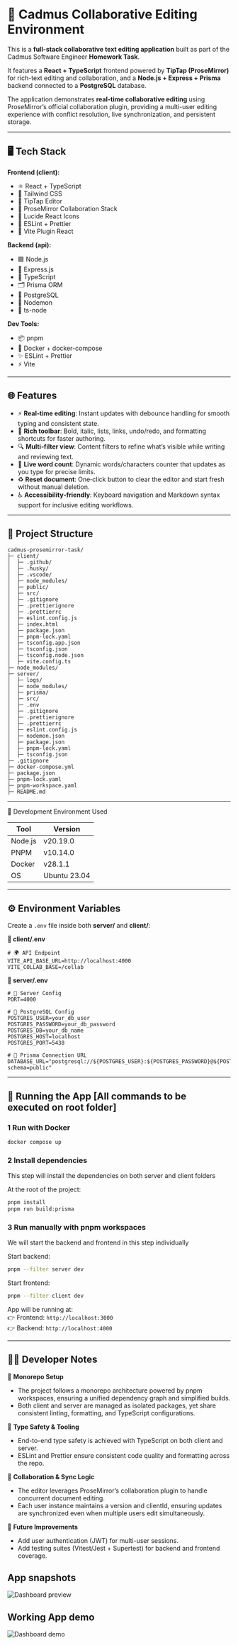 # 📝 Cadmus Collaborative Editing Environment

This is a **full-stack collaborative text editing application** built as part of the Cadmus Software Engineer **Homework Task**.

It features a **React + TypeScript** frontend powered by **TipTap (ProseMirror)** for rich-text editing and collaboration, and a **Node.js + Express + Prisma** backend connected to a **PostgreSQL** database.

The application demonstrates **real-time collaborative editing** using ProseMirror’s official collaboration plugin, providing a multi-user editing experience with conflict resolution, live synchronization, and persistent storage.

---

## 🖥️ Tech Stack

**Frontend (client):**

- ⚛️ React + TypeScript
- 🎨 Tailwind CSS
- 🧠 TipTap Editor
- 🤝 ProseMirror Collaboration Stack
- 💅 Lucide React Icons
- 🧰 ESLint + Prettier
- 🧱 Vite Plugin React

**Backend (api):**

- 🟩 Node.js
- 🚏 Express.js
- 📘 TypeScript
- 🗂️ Prisma ORM
- 🐘 PostgreSQL
- 🔁 Nodemon
- 🧱 ts-node

**Dev Tools:**

- 📦 pnpm
- 🐳 Docker + docker-compose
- ✨ ESLint + Prettier
- ⚡ Vite

---

## 🌐 Features

- ⚡ **Real‑time editing**: Instant updates with debounce handling for smooth typing and consistent state.
- 🧰 **Rich toolbar**: Bold, italic, lists, links, undo/redo, and formatting shortcuts for faster authoring.
- 🔍 **Multi‑filter view**: Content filters to refine what’s visible while writing and reviewing text.​
- 🧮 **Live word count**: Dynamic words/characters counter that updates as you type for precise limits.
- ♻️ **Reset document**: One‑click button to clear the editor and start fresh without manual deletion.
- ♿ **Accessibility‑friendly**: Keyboard navigation and Markdown syntax support for inclusive editing workflows.

---

## 📁 Project Structure

```
cadmus-prosemirror-task/
├─ client/
│  ├─ .github/
│  ├─ .husky/
│  ├─ .vscode/
│  ├─ node_modules/
│  ├─ public/
│  ├─ src/
│  ├─ .gitignore
│  ├─ .prettierignore
│  ├─ .prettierrc
│  ├─ eslint.config.js
│  ├─ index.html
│  ├─ package.json
│  ├─ pnpm-lock.yaml
│  ├─ tsconfig.app.json
│  ├─ tsconfig.json
│  ├─ tsconfig.node.json
│  ├─ vite.config.ts
├─ node_modules/
├─ server/
│  ├─ logs/
│  ├─ node_modules/
│  ├─ prisma/
│  ├─ src/
│  ├─ .env
│  ├─ .gitignore
│  ├─ .prettierignore
│  ├─ .prettierrc
│  ├─ eslint.config.js
│  ├─ nodemon.json
│  ├─ package.json
│  ├─ pnpm-lock.yaml
│  ├─ tsconfig.json
├─ .gitignore
├─ docker-compose.yml
├─ package.json
├─ pnpm-lock.yaml
├─ pnpm-workspace.yaml
├─ README.md

```

---

🧪 Development Environment Used

| Tool    | Version      |
| ------- | ------------ |
| Node.js | v20.19.0     |
| PNPM    | v10.14.0     |
| Docker  | v28.1.1      |
| OS      | Ubuntu 23.04 |

---

## ⚙️ Environment Variables

Create a `.env` file inside both **server/** and **client/**:

**🎨 client/.env**

```env
# 🌍 API Endpoint
VITE_API_BASE_URL=http://localhost:4000
VITE_COLLAB_BASE=/collab
```

**📡 server/.env**

```env
# 🚀 Server Config
PORT=4000

# 🐘 PostgreSQL Config
POSTGRES_USER=your_db_user
POSTGRES_PASSWORD=your_db_password
POSTGRES_DB=your_db_name
POSTGRES_HOST=localhost
POSTGRES_PORT=5438

# 🔗 Prisma Connection URL
DATABASE_URL="postgresql://${POSTGRES_USER}:${POSTGRES_PASSWORD}@${POSTGRES_HOST}:${POSTGRES_PORT}/${POSTGRES_DB}?schema=public"
```

---

## 🚀 Running the App [All commands to be executed on root folder]

### 1 Run with Docker

```bash
docker compose up
```

### 2 Install dependencies

This step will install the dependencies on both server and client folders

At the root of the project:

```bash
pnpm install
pnpm run build:prisma
```

### 3 Run manually with pnpm workspaces

We will start the backend and frontend in this step individually

Start backend:

```bash
pnpm --filter server dev
```

Start frontend:

```bash
pnpm --filter client dev
```

App will be running at:  
👉 Frontend: `http://localhost:3000`  
👉 Backend: `http://localhost:4000`

---

## 🧑‍💻 Developer Notes

🧩 **Monorepo Setup**

- The project follows a monorepo architecture powered by pnpm workspaces, ensuring a unified dependency graph and simplified builds.
- Both client and server are managed as isolated packages, yet share consistent linting, formatting, and TypeScript configurations.

🧠 **Type Safety & Tooling**

- End-to-end type safety is achieved with TypeScript on both client and server.
- ESLint and Prettier ensure consistent code quality and formatting across the repo.

🔁 **Collaboration & Sync Logic**

- The editor leverages ProseMirror’s collaboration plugin to handle concurrent document editing.
- Each user instance maintains a version and clientId, ensuring updates are synchronized even when multiple users edit simultaneously.

🚀 **Future Improvements**

- Add user authentication (JWT) for multi-user sessions.
- Add testing suites (Vitest/Jest + Supertest) for backend and frontend coverage.

## App snapshots

![Dashboard preview](/assets/app-dashboard.png)

## Working App demo

![Dashboard demo](/assets/app-dashboard.gif)
